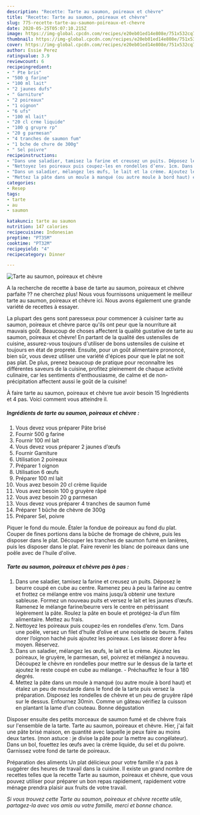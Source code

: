```yaml
---
description: "Recette: Tarte au saumon, poireaux et chèvre"
title: "Recette: Tarte au saumon, poireaux et chèvre"
slug: 775-recette-tarte-au-saumon-poireaux-et-chevre
date: 2020-05-25T05:07:10.215Z
image: https://img-global.cpcdn.com/recipes/e20eb01ed14e808e/751x532cq70/tarte-au-saumon-poireaux-et-chevre-photo-principale-de-la-recette.jpg
thumbnail: https://img-global.cpcdn.com/recipes/e20eb01ed14e808e/751x532cq70/tarte-au-saumon-poireaux-et-chevre-photo-principale-de-la-recette.jpg
cover: https://img-global.cpcdn.com/recipes/e20eb01ed14e808e/751x532cq70/tarte-au-saumon-poireaux-et-chevre-photo-principale-de-la-recette.jpg
author: Essie Perez
ratingvalue: 3.9
reviewcount: 6
recipeingredient:
- " Pte bris"
- "500 g farine"
- "100 ml lait"
- "2 jaunes dufs"
- " Garniture"
- "2 poireaux"
- "1 oignon"
- "6 ufs"
- "100 ml lait"
- "20 cl crme liquide"
- "100 g gruyre rp"
- "20 g parmesan"
- "4 tranches de saumon fum"
- "1 bche de chvre de 300g"
- " Sel poivre"
recipeinstructions:
- "Dans une saladier, tamisez la farine et creusez un puits. Déposez le beurre coupé en cube au centre. Ramenez peu à peu la farine au centre et frottez ce mélange entre vos mains jusqu’à obtenir une texture sableuse. Formez un nouveau puits et versez le lait et les jaunes d’œufs. Ramenez le mélange farine/beurre vers le centre en pétrissant légèrement la pâte. Roulez la pâte en boule et protégez-la d’un film alimentaire. Mettez au frais."
- "Nettoyez les poireaux puis coupez-les en rondelles d’env. 1cm. Dans une poêle, versez un filet d’huile d’olive et une noisette de beurre. Faites dorer l’oignon haché puis ajoutez les poireaux. Les laissez dorer à feu moyen. Réservez."
- "Dans un saladier, mélangez les œufs, le lait et la crème. Ajoutez les poireaux, le gruyère, le parmesan, sel, poivrez et mélangez à nouveau. Découpez le chèvre en rondelles pour mettre sur le dessus de la tarte et ajoutez le reste coupé en cube au mélange.  Préchauffez le four à 180 degrés."
- "Mettez la pâte dans un moule à manqué (ou autre moule à bord haut) et étalez un peu de moutarde dans le fond de la tarte puis versez la préparation. Disposez les rondelles de chèvre et un peu de gruyère râpé sur le dessus. Enfournez 30min. Comme un gâteau vérifiez la cuisson en plantant la lame d’un couteau. Bonne dégustation"
categories:
- Resep
tags:
- tarte
- au
- saumon

katakunci: tarte au saumon 
nutrition: 147 calories
recipecuisine: Indonesian
preptime: "PT35M"
cooktime: "PT32M"
recipeyield: "4"
recipecategory: Dinner

---
```



![Tarte au saumon, poireaux et chèvre](https://img-global.cpcdn.com/recipes/e20eb01ed14e808e/751x532cq70/tarte-au-saumon-poireaux-et-chevre-photo-principale-de-la-recette.jpg)

A la recherche de recette à base de tarte au saumon, poireaux et chèvre parfaite ?? ne cherchez plus! Nous vous fournissons uniquement le meilleur tarte au saumon, poireaux et chèvre ici. Nous avons également une grande variété de recettes à essayer.

La plupart des gens sont paresseux pour commencer à cuisiner tarte au saumon, poireaux et chèvre parce qu'ils ont peur que la nourriture ait mauvais goût. Beaucoup de choses affectent la qualité gustative de tarte au saumon, poireaux et chèvre! En partant de la qualité des ustensiles de cuisine, assurez-vous toujours d'utiliser de bons ustensiles de cuisine et toujours en état de propreté. Ensuite, pour un goût alimentaire prononcé, bien sûr, vous devez utiliser une variété d'épices pour que le plat ne soit pas plat. De plus, prenez beaucoup de pratique pour reconnaître les différentes saveurs de la cuisine, profitez pleinement de chaque activité culinaire, car les sentiments d'enthousiasme, de calme et de non-précipitation affectent aussi le goût de la cuisine!

<!--inarticleads1-->

À faire tarte au saumon, poireaux et chèvre tue avoir besoin 15 Ingrédients et 4 pas. Voici comment vous atteindre il.

##### Ingrédients de tarte au saumon, poireaux et chèvre :

1. Vous devez vous préparer  Pâte brisé
1. Fournir 500 g farine
1. Fournir 100 ml lait
1. Vous devez vous préparer 2 jaunes d’œufs
1. Fournir  Garniture
1. Utilisation 2 poireaux
1. Préparer 1 oignon
1. Utilisation 6 œufs
1. Préparer 100 ml lait
1. Vous avez besoin 20 cl crème liquide
1. Vous avez besoin 100 g gruyère râpé
1. Vous avez besoin 20 g parmesan
1. Vous devez vous préparer 4 tranches de saumon fumé
1. Préparer 1 bûche de chèvre de 300g
1. Préparer  Sel, poivre


Piquer le fond du moule. Étaler la fondue de poireaux au fond du plat. Couper de fines portions dans la bûche de fromage de chèvre, puis les disposer dans le plat. Découper les tranches de saumon fumé en lanières, puis les disposer dans le plat. Faire revenir les blanc de poireaux dans une poêle avec de l&#39;huile d&#39;olive. 

<!--inarticleads2-->

##### Tarte au saumon, poireaux et chèvre pas à pas :

1. Dans une saladier, tamisez la farine et creusez un puits. Déposez le beurre coupé en cube au centre. Ramenez peu à peu la farine au centre et frottez ce mélange entre vos mains jusqu’à obtenir une texture sableuse. Formez un nouveau puits et versez le lait et les jaunes d’œufs. Ramenez le mélange farine/beurre vers le centre en pétrissant légèrement la pâte. Roulez la pâte en boule et protégez-la d’un film alimentaire. Mettez au frais.
1. Nettoyez les poireaux puis coupez-les en rondelles d’env. 1cm. Dans une poêle, versez un filet d’huile d’olive et une noisette de beurre. Faites dorer l’oignon haché puis ajoutez les poireaux. Les laissez dorer à feu moyen. Réservez.
1. Dans un saladier, mélangez les œufs, le lait et la crème. Ajoutez les poireaux, le gruyère, le parmesan, sel, poivrez et mélangez à nouveau. Découpez le chèvre en rondelles pour mettre sur le dessus de la tarte et ajoutez le reste coupé en cube au mélange.  - Préchauffez le four à 180 degrés.
1. Mettez la pâte dans un moule à manqué (ou autre moule à bord haut) et étalez un peu de moutarde dans le fond de la tarte puis versez la préparation. Disposez les rondelles de chèvre et un peu de gruyère râpé sur le dessus. Enfournez 30min. Comme un gâteau vérifiez la cuisson en plantant la lame d’un couteau. Bonne dégustation


Disposer ensuite des petits morceaux de saumon fumé et de chèvre frais sur l&#39;ensemble de la tarte. Tarte au saumon, poireaux et chèvre. Hier, j&#39;ai fait une pâte brisé maison, en quantité avec laquelle je peux faire au moins deux tartes. (mon astuce : je divise la pâte pour la mettre au congélateur). Dans un bol, fouettez les œufs avec la crème liquide, du sel et du poivre. Garnissez votre fond de tarte de poireaux. 

<!--inarticleads1-->

<p>
Préparation des aliments Un plat délicieux pour votre famille n'a pas à suggérer des heures de travail dans la cuisine. Il existe un grand nombre de recettes telles que la recette Tarte au saumon, poireaux et chèvre, que vous pouvez utiliser pour préparer un bon repas rapidement, rapidement votre ménage prendra plaisir aux fruits de votre travail.
</p>

<p>
<i>Si vous trouvez cette Tarte au saumon, poireaux et chèvre recette utile, partagez-la avec vos amis ou votre famille, merci et bonne chance.</i>
</p>

